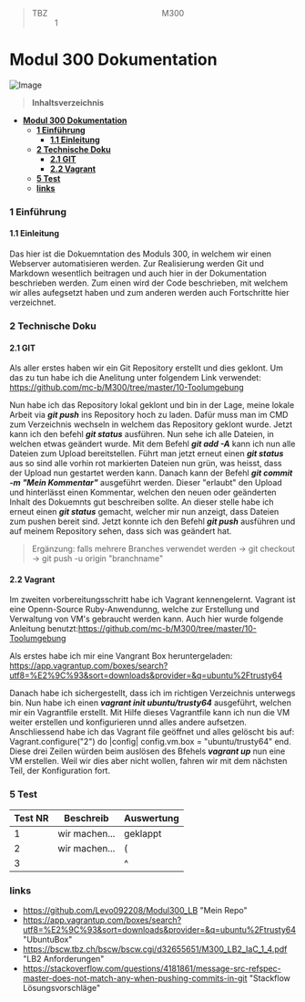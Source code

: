 > TBZ&nbsp;&nbsp;&nbsp;&nbsp;&nbsp;&nbsp;&nbsp;&nbsp;&nbsp;&nbsp;&nbsp;&nbsp;&nbsp;&nbsp;&nbsp;&nbsp;&nbsp;&nbsp;&nbsp;&nbsp;&nbsp;&nbsp;&nbsp;&nbsp;&nbsp;&nbsp;&nbsp;&nbsp;&nbsp;&nbsp;&nbsp;&nbsp;&nbsp;&nbsp;&nbsp;&nbsp;&nbsp;&nbsp;&nbsp;&nbsp;&nbsp;&nbsp;&nbsp;&nbsp;&nbsp;&nbsp;&nbsp;&nbsp;&nbsp;&nbsp;&nbsp;M300&nbsp;&nbsp;&nbsp;&nbsp;&nbsp;&nbsp;&nbsp;&nbsp;&nbsp;&nbsp;&nbsp;&nbsp;&nbsp;&nbsp;&nbsp;&nbsp;&nbsp;&nbsp;&nbsp;&nbsp;&nbsp;&nbsp;&nbsp;&nbsp;&nbsp;&nbsp;&nbsp;&nbsp;&nbsp;&nbsp;&nbsp;&nbsp;&nbsp;&nbsp;&nbsp;&nbsp;&nbsp;&nbsp;&nbsp;&nbsp;&nbsp;&nbsp;&nbsp;&nbsp;&nbsp;&nbsp;&nbsp;&nbsp;&nbsp;&nbsp;&nbsp;&nbsp;&nbsp;&nbsp;&nbsp;&nbsp;&nbsp;&nbsp;&nbsp;&nbsp;1

# **Modul 300 Dokumentation**
![Image](desktop/Titelbild.png)







> **Inhaltsverzeichnis**    

- [**Modul 300 Dokumentation**](#modul-300-dokumentation)
    - [**1 Einführung**](#1-einführung)
      - [**1.1 Einleitung**](#11-einleitung)
    - [**2 Technische Doku**](#2-technische-doku)
      - [**2.1 GIT**](#21-git)
      - [**2.2 Vagrant**](#22-vagrant)
    - [**5 Test**](#5-test)
    - [**links**](#links)



### **1 Einführung**
#### **1.1 Einleitung**

Das hier ist die Dokuemntation des Moduls 300, in welchem wir einen Webserver automatisieren werden. Zur Realisierung werden  Git und Markdown wesentlich beitragen und auch hier in der Dokumentation beschrieben werden. Zum einen wird der Code beschrieben, mit welchem wir alles aufegsetzt haben und zum anderen werden auch Fortschritte hier verzeichnet.


### **2 Technische Doku**
#### **2.1 GIT**

Als aller erstes haben wir ein Git Repository erstellt und dies geklont. Um das zu tun habe ich die Anelitung unter folgendem Link verwendet: <https://github.com/mc-b/M300/tree/master/10-Toolumgebung>

Nun habe ich das Repository lokal geklont und bin in der Lage, meine lokale Arbeit via ***git push*** ins Repository hoch zu laden. Dafür muss man im CMD zum Verzeichnis wechseln in welchem das Repository geklont wurde.
Jetzt kann ich den befehl ***git status*** ausführen. Nun sehe ich alle Dateien, in welchen etwas geändert wurde. Mit dem Befehl ***git add -A*** kann ich nun alle Dateien zum Upload bereitstellen. Führt man jetzt erneut einen ***git status*** aus so sind alle vorhin rot markierten Dateien nun grün, was heisst, dass der Upload nun gestartet werden kann. Danach kann der Befehl ***git commit -m "Mein Kommentar"*** ausgeführt werden. Dieser "erlaubt" den Upload und hinterlässt einen Kommentar, welchen den neuen oder geänderten Inhalt des Dokuemnts gut beschreiben sollte. An dieser stelle habe ich erneut einen ***git status*** gemacht, welcher mir nun anzeigt, dass Dateien zum pushen bereit sind. Jetzt konnte ich den Befehl ***git push*** ausführen und auf meinem Repository sehen, dass sich was geändert hat.

>Ergänzung: falls mehrere Branches verwendet werden -> git checkout -> git push -u origin "branchname"




#### **2.2 Vagrant**

Im zweiten vorbereitungsschritt habe ich Vagrant kennengelernt. Vagrant ist eine Openn-Source Ruby-Anwendunng, welche zur Erstellung und Verwaltung von VM's gebraucht werden kann. Auch hier wurde folgende Anleitung benutzt:<https://github.com/mc-b/M300/tree/master/10-Toolumgebung>

Als erstes habe ich mir eine Vangrant Box heruntergeladen: <https://app.vagrantup.com/boxes/search?utf8=%E2%9C%93&sort=downloads&provider=&q=ubuntu%2Ftrusty64>

Danach habe ich sichergestellt, dass ich im richtigen Verzeichnis unterwegs bin. Nun habe ich einen ***vagrant init ubuntu/trusty64*** ausgeführt, welchen mir ein Vagrantfile erstellt. Mit Hilfe dieses Vagrantfile kann ich nun die VM weiter erstellen und konfigurieren unnd alles andere aufsetzen. Anschliessend habe ich das Vagrant file geöffnet und alles gelöscht bis auf:       Vagrant.configure("2") do |config|
config.vm.box = "ubuntu/trusty64"
end.
Diese drei Zeilen würden beim auslösen des Bfehels ***vagrant up*** nun eine VM erstellen. Weil wir dies aber nicht wollen, fahren wir mit dem nächsten Teil, der Konfiguration fort.







### **5 Test**
|Test NR | Beschreib | Auswertung |
------ | ------|----------
1      | wir machen...     | geklappt
2      | wir machen...   | (
3      |       | ^  


### **links**
- <https://github.com/Levo092208/Modul300_LB> "Mein Repo"
- <https://app.vagrantup.com/boxes/search?utf8=%E2%9C%93&sort=downloads&provider=&q=ubuntu%2Ftrusty64> "UbuntuBox"
- <https://bscw.tbz.ch/bscw/bscw.cgi/d32655651/M300_LB2_IaC_1_4.pdf> "LB2 Anforderungen"
- <https://stackoverflow.com/questions/4181861/message-src-refspec-master-does-not-match-any-when-pushing-commits-in-git> "Stackflow Lösungsvorschläge"